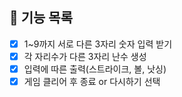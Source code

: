 ## 🔫 기능 목록
- [X] 1~9까지 서로 다른 3자리 숫자 입력 받기
- [X] 각 자리수가 다른 3자리 난수 생성
- [X] 입력에 따른 출력(스트라이크, 볼, 낫싱)
- [X] 게임 클리어 후 종료 or 다시하기 선택